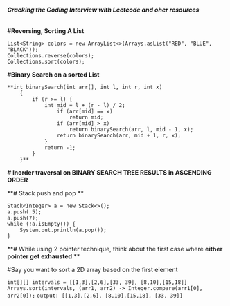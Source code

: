 ###### **Cracking the Coding Interview with Leetcode and oher resources**

**#Reversing, Sorting A List**

    List<String> colors = new ArrayList<>(Arrays.asList("RED", "BLUE", "BLACK"));
    Collections.reverse(colors);
    Collections.sort(colors);

**#Binary Search on a sorted List**
        

    **int binarySearch(int arr[], int l, int r, int x)
        {
            if (r >= l) {
                int mid = l + (r - l) / 2;        
                    if (arr[mid] == x)
                        return mid;         
                    if (arr[mid] > x)
                        return binarySearch(arr, l, mid - 1, x);         
                    return binarySearch(arr, mid + 1, r, x);
                }         
                return -1;
            }
        }**

**# Inorder traversal on BINARY SEARCH TREE RESULTS in ASCENDING ORDER**


**# Stack push and pop **


    Stack<Integer> a = new Stack<>();
    a.push( 5);
    a.push(7);
    while (!a.isEmpty()) {
        System.out.println(a.pop());
    }

**# While using 2 pointer technique, think about the first
case where **either pointer get exhausted** **

#Say you want to sort a 2D array based on the first element

`int[][] intervals = [[1,3],[2,6],[33, 39], [8,10],[15,18]]
Arrays.sort(intervals, (arr1, arr2) -> Integer.compare(arr1[0], arr2[0]);`
`output: [[1,3],[2,6], [8,10],[15,18], [33, 39]]`

